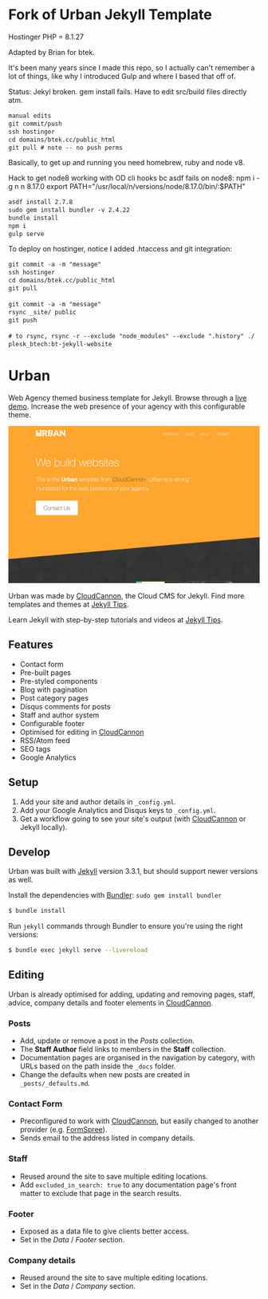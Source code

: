 # Fork of Urban Jekyll Template

Hostinger PHP = 8.1.27

Adapted by Brian for btek.

It's been many years since I made this repo, so I actually can't remember a lot of things, like why I introduced Gulp
and where I based that off of.

Status: Jekyl broken. gem install fails. Have to edit src/build files directly atm.

```
manual edits
git commit/push
ssh hostinger
cd domains/btek.cc/public_html
git pull # note -- no push perms
```


Basically, to get up and running you need homebrew, ruby and node v8.

Hack to get node8 working with OD cli hooks bc asdf fails on node8:
npm i -g n
n 8.17.0
export PATH="/usr/local/n/versions/node/8.17.0/bin/:$PATH"

```
asdf install 2.7.8
sudo gem install bundler -v 2.4.22
bundle install
npm i
gulp serve
```

To deploy on hostinger, notice I added .htaccess and git integration:

```
git commit -a -m "message"
ssh hostinger
cd domains/btek.cc/public_html
git pull

git commit -a -m "message"
rsync _site/ public
git push

# to rsync, rsync -r --exclude "node_modules" --exclude ".history" ./ plesk_btech:bt-jekyll-website

```


# Urban

Web Agency themed business template for Jekyll. Browse through a [live demo](https://teal-worm.cloudvent.net/).
Increase the web presence of your agency with this configurable theme.

![Urban template screenshot](images/_screenshot.png)

Urban was made by [CloudCannon](http://cloudcannon.com/), the Cloud CMS for Jekyll.
Find more templates and themes at [Jekyll Tips](http://jekyll.tips/templates/).

Learn Jekyll with step-by-step tutorials and videos at [Jekyll Tips](http://jekyll.tips/).

## Features

* Contact form
* Pre-built pages
* Pre-styled components
* Blog with pagination
* Post category pages
* Disqus comments for posts
* Staff and author system
* Configurable footer
* Optimised for editing in [CloudCannon](http://cloudcannon.com/)
* RSS/Atom feed
* SEO tags
* Google Analytics

## Setup

1. Add your site and author details in `_config.yml`.
2. Add your Google Analytics and Disqus keys to `_config.yml`.
3. Get a workflow going to see your site's output (with [CloudCannon](https://app.cloudcannon.com/) or Jekyll locally).

## Develop

Urban was built with [Jekyll](http://jekyllrb.com/) version 3.3.1, but should support newer versions as well.

Install the dependencies with [Bundler](http://bundler.io/): `sudo gem install bundler`

~~~bash
$ bundle install
~~~

Run `jekyll` commands through Bundler to ensure you're using the right versions:

~~~bash
$ bundle exec jekyll serve --livereload
~~~

## Editing

Urban is already optimised for adding, updating and removing pages, staff, advice, company details and footer elements in [CloudCannon](https://app.cloudcannon.com/).

### Posts

* Add, update or remove a post in the *Posts* collection.
* The **Staff Author** field links to members in the **Staff** collection.
* Documentation pages are organised in the navigation by category, with URLs based on the path inside the `_docs` folder.
* Change the defaults when new posts are created in `_posts/_defaults.md`.

### Contact Form

* Preconfigured to work with [CloudCannon](https://app.cloudcannon.com/), but easily changed to another provider (e.g. [FormSpree](https://formspree.io/)).
* Sends email to the address listed in company details.

### Staff

* Reused around the site to save multiple editing locations.
* Add `excluded_in_search: true` to any documentation page's front matter to exclude that page in the search results.

### Footer

* Exposed as a data file to give clients better access.
* Set in the *Data* / *Footer* section.

### Company details

* Reused around the site to save multiple editing locations.
* Set in the *Data* / *Company* section.
